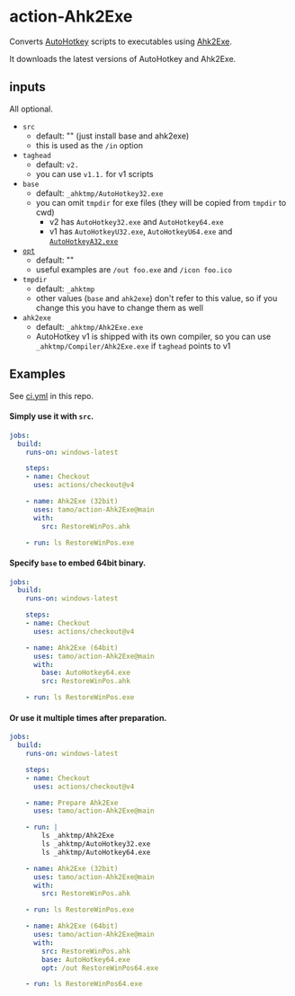 # action-Ahk2Exe

Converts [AutoHotkey](https://github.com/AutoHotkey/AutoHotkey) scripts to executables using [Ahk2Exe](https://github.com/AutoHotkey/Ahk2Exe).

It downloads the latest versions of AutoHotkey and Ahk2Exe.

## inputs

All optional.

- `src`
  - default: "" (just install base and ahk2exe)
  - this is used as the `/in` option
- `taghead`
  - default: `v2.`
  - you can use `v1.1.` for v1 scripts
- `base`
  - default: `_ahktmp/AutoHotkey32.exe`
  - you can omit `tmpdir` for exe files (they will be copied from `tmpdir` to cwd)
    - v2 has `AutoHotkey32.exe` and `AutoHotkey64.exe`
    - v1 has `AutoHotkeyU32.exe`, `AutoHotkeyU64.exe` and [`AutoHotkeyA32.exe`](https://www.autohotkey.com/docs/v1/Compat.htm#Format)
- [`opt`](https://www.autohotkey.com/docs/v2/Scripts.htm#param_pairs)
  - default: ""
  - useful examples are `/out foo.exe` and `/icon foo.ico`
- `tmpdir`
  - default: `_ahktmp`
  - other values (`base` and `ahk2exe`) don't refer to this value, so if you change this you have to change them as well
- `ahk2exe`
  - default: `_ahktmp/Ahk2Exe.exe`
  - AutoHotkey v1 is shipped with its own compiler, so you can use `_ahktmp/Compiler/Ahk2Exe.exe` if `taghead` points to v1

## Examples

See [ci.yml](https://github.com/tamo/action-Ahk2Exe/blob/main/.github/workflows/ci.yml) in this repo.

#### Simply use it with `src`.

```yaml
jobs:
  build:
    runs-on: windows-latest

    steps:
    - name: Checkout
      uses: actions/checkout@v4

    - name: Ahk2Exe (32bit)
      uses: tamo/action-Ahk2Exe@main
      with:
        src: RestoreWinPos.ahk

    - run: ls RestoreWinPos.exe
```

#### Specify `base` to embed 64bit binary.

```yaml
jobs:
  build:
    runs-on: windows-latest

    steps:
    - name: Checkout
      uses: actions/checkout@v4

    - name: Ahk2Exe (64bit)
      uses: tamo/action-Ahk2Exe@main
      with:
        base: AutoHotkey64.exe
        src: RestoreWinPos.ahk

    - run: ls RestoreWinPos.exe
```

#### Or use it multiple times after preparation.

```yaml
jobs:
  build:
    runs-on: windows-latest

    steps:
    - name: Checkout
      uses: actions/checkout@v4

    - name: Prepare Ahk2Exe
      uses: tamo/action-Ahk2Exe@main

    - run: |
        ls _ahktmp/Ahk2Exe
        ls _ahktmp/AutoHotkey32.exe
        ls _ahktmp/AutoHotkey64.exe

    - name: Ahk2Exe (32bit)
      uses: tamo/action-Ahk2Exe@main
      with:
        src: RestoreWinPos.ahk

    - run: ls RestoreWinPos.exe

    - name: Ahk2Exe (64bit)
      uses: tamo/action-Ahk2Exe@main
      with:
        src: RestoreWinPos.ahk
        base: AutoHotkey64.exe
        opt: /out RestoreWinPos64.exe

    - run: ls RestoreWinPos64.exe
```
